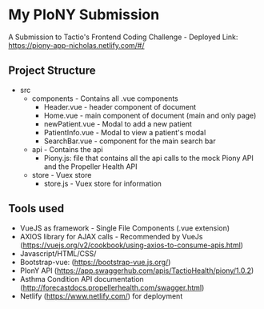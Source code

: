 # My PIoNY Submission
A Submission to Tactio's Frontend Coding Challenge - Deployed Link: https://piony-app-nicholas.netlify.com/#/

## Project Structure
* src
    * components - Contains all .vue components
        * Header.vue - header component of document
        * Home.vue - main component of document (main and only page)
        * newPatient.vue - Modal to add a new patient
        * PatientInfo.vue - Modal to view a patient's modal
        * SearchBar.vue - component for the main search bar
    * api - Contains the api
        * Piony.js: file that contains all the api calls to the mock Piony API and the Propeller Health API
    * store - Vuex store
        * store.js - Vuex store for information

## Tools used
* VueJS as framework - Single File Components (.vue extension)
* AXIOS library for AJAX calls - Recommended by VueJs (https://vuejs.org/v2/cookbook/using-axios-to-consume-apis.html)
* Javascript/HTML/CSS/
* Bootstrap-vue: (https://bootstrap-vue.js.org/)
* PIonY API (https://app.swaggerhub.com/apis/TactioHealth/piony/1.0.2)
* Asthma Condition API documentation (http://forecastdocs.propellerhealth.com/swagger.html)
* Netlify (https://www.netlify.com/) for deployment
